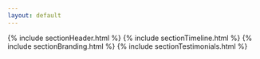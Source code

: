 ```yaml
---
layout: default
---
```


{% include sectionHeader.html %}
{% include sectionTimeline.html %}
{% include sectionBranding.html %}
{% include sectionTestimonials.html %}